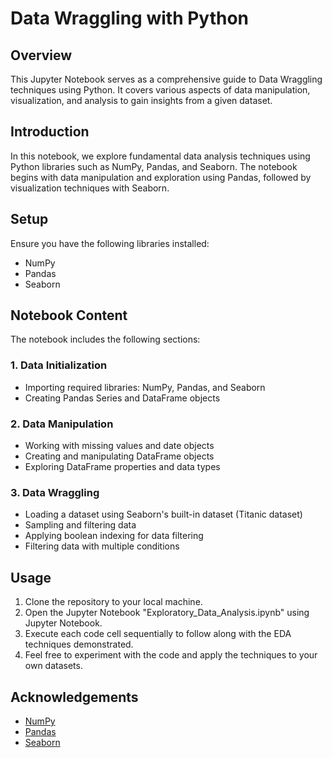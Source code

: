 # Data Wraggling with Python

## Overview
This Jupyter Notebook serves as a comprehensive guide to Data Wraggling techniques using Python. It covers various aspects of data manipulation, visualization, and analysis to gain insights from a given dataset. 

## Introduction
In this notebook, we explore fundamental data analysis techniques using Python libraries such as NumPy, Pandas, and Seaborn. The notebook begins with data manipulation and exploration using Pandas, followed by visualization techniques with Seaborn.

## Setup
Ensure you have the following libraries installed:
- NumPy
- Pandas
- Seaborn

## Notebook Content
The notebook includes the following sections:

### 1. Data Initialization
- Importing required libraries: NumPy, Pandas, and Seaborn
- Creating Pandas Series and DataFrame objects

### 2. Data Manipulation
- Working with missing values and date objects
- Creating and manipulating DataFrame objects
- Exploring DataFrame properties and data types

### 3. Data Wraggling
- Loading a dataset using Seaborn's built-in dataset (Titanic dataset)
- Sampling and filtering data
- Applying boolean indexing for data filtering
- Filtering data with multiple conditions

## Usage
1. Clone the repository to your local machine.
2. Open the Jupyter Notebook "Exploratory_Data_Analysis.ipynb" using Jupyter Notebook.
3. Execute each code cell sequentially to follow along with the EDA techniques demonstrated.
4. Feel free to experiment with the code and apply the techniques to your own datasets.

## Acknowledgements
- [NumPy](https://numpy.org/)
- [Pandas](https://pandas.pydata.org/)
- [Seaborn](https://seaborn.pydata.org/)

